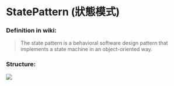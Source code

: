 # StatePattern (狀態模式)

### Definition in wiki: 
> The state pattern is a behavioral software design pattern that implements a state machine in an object-oriented way.

### Structure:

![](https://upload.wikimedia.org/wikipedia/commons/e/e8/State_Design_Pattern_UML_Class_Diagram.svg)
